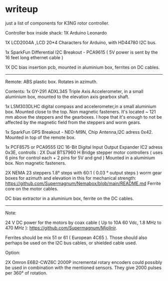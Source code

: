 # writeup
just a list of components for K3NG rotor controller.

Controller box inside shack:
1X Arduino Leonardo

1X LCD2004A ,LCD 20*4 Characters for Arduino, with  HD44780 I2C bus. 

1x SparkFun Differential I2C Breakout - PCA9615 ( 5V power is sent by the 16 feet long ethernet cable )

1X DC bias insertion pcb, mounted in aluminium box, ferrites on DC cables.


--------------------------------------------


Remote:
 ABS plastic box. Rotates in azimuth.

Contents:
1x GY-291 ADXL345 Triple Axis Accelerometer, in a small aluminium box, mounted to the elevation axis gearbox shaft.

1x LSM303DLHC digital compass and accelerometer,in a small aluminium box.
Mounted close to the top. Non magnetic fasteners.
It's located ~ 121 mm above the steppers and the gearboxes.
I hope that it's enough to not be affected by the magnetic field from the steppers and worm gears.

1x SparkFun GPS Breakout - NEO-M9N, Chip Antenna,I2C adress 0x42.
Mounted in top of the remote box.

1x PCF8575 or PCA9555 I2C 16-Bit Digital Input Output Expander IC2 adress 0x3E, controlls :
2X Dual BTS7960 H Bridge stepper motor controllers ( uses 6 pins for control each + 2 pins for 5V and gnd )  Mounted in a aluminium box. Non magnetic fasteners.

2X NEMA 23 steppers 1.8° steps with 60:1 ( 0.03 ° output steps ) worm gear boxes for azimuth and elevation in this for mechanical strength:
https://github.com/Supermagnum/Nemabox/blob/main/README.md
Ferrite core on the motor cables.

DC bias extractor in a aluminium box, ferrite on the DC cables.

---------------------------------------------------

Note:

24 V DC power for the motors by coax cable ( Up to 10A 60 Vdc, 1.8 MHz to  470 MHz ): 
https://github.com/Supermagnum/Mjollnir.

Ferrites should be mix 51 or 61 ( European 4C65 ).
Those should also perhaps be used on the I2C bus cables, or shielded cable used.

Option:

2X Omron E6B2-CWZ6C 2000P incremental rotary encoders 
could possibly be used in combination with the mentioned sensors.
They give 2000 pulses per 360° of rotation. 






